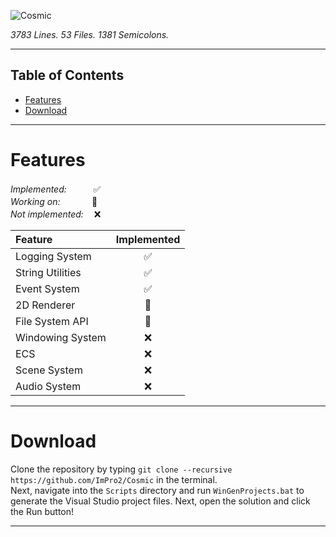 ![Cosmic](/Branding/Logos/Logo.png)

_3783 Lines. 53 Files. 1381 Semicolons._

---

## Table of Contents

- [Features](#features)
- [Download](#download)

---

# Features

_Implemented:_ ㅤㅤㅤ✅\
_Working on:ㅤ_ ㅤ ㅤ 🔄\
_Not implemented:_ ㅤ❌

Feature            | Implemented
:------------------|:-----------:
Logging System     | ✅
String Utilities   | ✅
Event System       | ✅
2D Renderer        | 🔄
File System API    | 🔄
Windowing System   | ❌
ECS                | ❌
Scene System       | ❌
Audio System       | ❌

---

# Download

Clone the repository by typing `git clone --recursive https://github.com/ImPro2/Cosmic` in the terminal.\
Next, navigate into the `Scripts` directory and run `WinGenProjects.bat` to generate the Visual Studio project files. Next, open the solution and click the Run button!

---